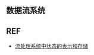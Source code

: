 ## 数据流系统





## REF

- [流处理系统中状态的表示和存储](https://www.skyzh.dev/posts/articles/2022-01-15-store-of-streaming-states/)

